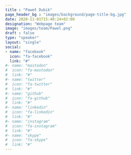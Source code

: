 ```yaml
---
title : "Paweł Dubik"
page_header_bg : "images/background/page-title-bg.jpg"
date: 2020-11-01T15:40:24+02:00
designation: "Webpage team"
image: "images/team/Pawel.png"
draft : false
type: "speaker"
layout: "single"
social:
- name: "facebook"
  icon: "fa-facebook"
  link: "#"
#- name: "mastodon"
#  icon: "fa-mastodon"
#  link: "#"
#- name: "twitter"
#  icon: "fa-twitter"
#  link: "#"
#- name: "github"
#  icon: "fa-github"
#  link: "#"
#- name: "linkedin"
#  icon: "fa-linkedin"
#  link: "#"
#- name: "instagram"
#  icon: "fa-instagram"
#  link: "#"
#- name: "skype"
#  icon: "fa-skype"
#  link: "#"
---
```


<add bio text or delete this placeholder>

